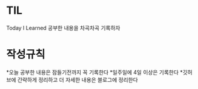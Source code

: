 # TIL
Today I Learned
공부한 내용을 차곡차곡 기록하자

# 작성규칙
*오늘 공부한 내용은 잠들기전까지 꼭 기록한다
*일주일에 4일 이상은 기록한다
*깃허브에 간략하게 정리하고 더 자세한 내용은 블로그에 정리한다
